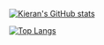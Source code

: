 [![Kieran's GitHub stats](https://github-readme-stats.vercel.app/api?username=kspc100&show_icons=true&title_color=FF0000&text_color=FF4C4C&icon_color=F3E00A&border_color=FF0000&bg_color=000&theme=radical)](https://github.com/anuraghazra/github-readme-stats)

[![Top Langs](https://github-readme-stats.vercel.app/api/top-langs/?username=kspc100&show_icons=true&title_color=FF0000&text_color=FF4C4C&icon_color=F3E00A&border_color=FF0000&bg_color=000&theme=radical)](https://github.com/anuraghazra/github-readme-stats)

<!---
kspc100/kspc100 is a ✨ special ✨ repository because its `README.md` (this file) appears on your GitHub profile.
You can click the Preview link to take a look at your changes.
- 👋 Hi, I’m Kieran Seah
- 👀 I’m interested in... programming of course! I like using javascript and python.
- 🌱 I’m currently learning ...
- 💞️ I’m looking to collaborate on ...
- 📫 How to reach me ...
--->
